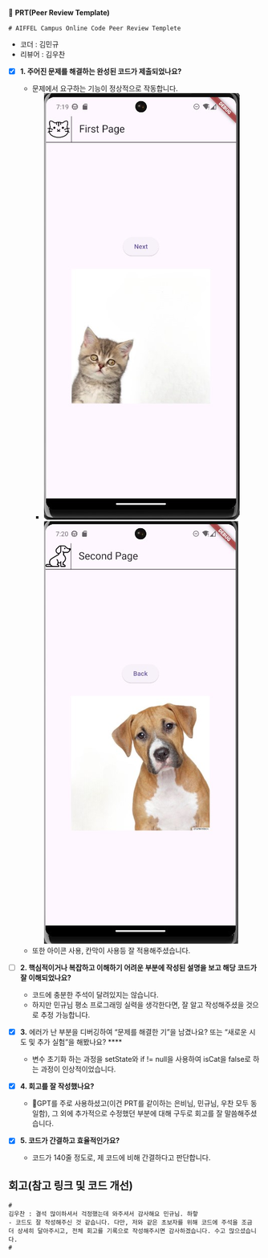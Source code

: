 
<aside>
🔑 <strong>PRT(Peer Review Template)</strong>

    # AIFFEL Campus Online Code Peer Review Templete
- 코더 : 김민규
- 리뷰어 : 김우찬

- [X]  **1. 주어진 문제를 해결하는 완성된 코드가 제출되었나요?**
    - 문제에서 요구하는 기능이 정상적으로 작동합니다.
        -  ![firstpage](./1.jpg) ![secondpage](./2.jpg)
    -  또한 아이콘 사용, 칸막이 사용등 잘 적용해주셨습니다.
    
- [ ]  **2. 핵심적이거나 복잡하고 이해하기 어려운 부분에 작성된 설명을 보고 해당 코드가 잘 이해되었나요?**
    - 코드에 충분한 주석이 달려있지는 않습니다.
    - 하지만 민규님 평소 프로그래밍 실력을 생각한다면, 잘 알고 작성해주셨을 것으로 추정 가능합니다.
        
- [X]  **3.** 에러가 난 부분을 디버깅하여 “문제를 해결한 기”을 남겼나요? 또는
   “새로운 시도 및 추가 실험”을 해봤나요? ****
    - 변수 초기화 하는 과정을 setState와 if != null을 사용하여 isCat을 false로 하는 과정이 인상적이었습니다.
        
- [X]  **4. 회고를 잘 작성했나요?**
    - GPT를 주로 사용하셨고(이건 PRT를 같이하는 은비님, 민규님, 우찬 모두 동일함), 그 외에 추가적으로 수정했던 부분에 대해 구두로 회고를 잘 말씀해주셨습니다.

- [X]  **5. 코드가 간결하고 효율적인가요?**
    - 코드가 140줄 정도로, 제 코드에 비해 간결하다고 판단합니다.
     
# 회고(참고 링크 및 코드 개선)
```
#
김우찬 : 결석 많이하셔서 걱정했는데 와주셔서 감사해요 민규님. 하핳
- 코드도 잘 작성해주신 것 같습니다. 다만, 저와 같은 초보자를 위해 코드에 주석을 조금 더 상세히 달아주시고, 전체 회고를 기록으로 작성해주시면 감사하겠습니다. 수고 많으셨습니다.
# 
```
    
</aside>

